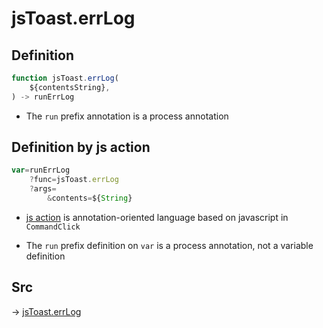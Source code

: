 # jsToast.errLog

## Definition

```js.js
function jsToast.errLog(
	${contentsString},
) -> runErrLog
```

- The `run` prefix annotation is a process annotation
## Definition by js action

```js.js
var=runErrLog
	?func=jsToast.errLog
	?args=
		&contents=${String}
```

- [js action](#) is annotation-oriented language based on javascript in `CommandClick`

- The `run` prefix definition on `var` is a process annotation, not a variable definition

## Src

-> [jsToast.errLog](https://github.com/puutaro/CommandClick/blob/master/app/src/main/java/com/puutaro/commandclick/fragment_lib/terminal_fragment/js_interface/JsToast.kt#L34)


